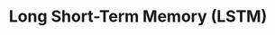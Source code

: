 ---
title: Long Short-Term Memory (LSTM)
related_terms:
 - recurrent-neural-network
 - recursive-neural-network
---